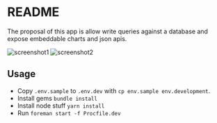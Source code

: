 # README

The proposal of this app is allow write queries against a database and expose embeddable charts and json apis.

![screenshot1](https://cloud.githubusercontent.com/assets/16633/23984277/019aedba-0a19-11e7-8699-f8926f083658.png)
![screenshot2](https://cloud.githubusercontent.com/assets/16633/23984278/01cf907e-0a19-11e7-808a-fc08bada90a1.png)

## Usage

- Copy `.env.sample` to `.env.dev` with `cp env.sample env.development`.
- Install gems `bundle install`
- Install node stuff `yarn install`
- Run `foreman start -f Procfile.dev`
